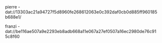 pierre - dat://13303ac21a94727f5d8960fe268612063e0c392daf0cb0d885ff960185b688e1/

franzi - dat://be116ae507a9e2293eb8adb668a11e067a27ef0507a16ec2980de76c915c8f60
